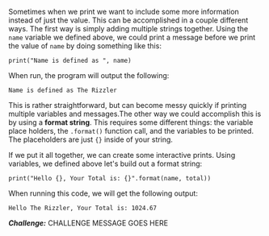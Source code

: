 Sometimes when we print we want to include some more information instead of just the value. This can be accomplished in a couple different ways. The first way is simply adding multiple strings together. Using the `name` variable we defined above, we could print a message before we print the value of `name` by doing something like this:
```commandline
print("Name is defined as ", name)
```
When run, the program will output the following:
```commandline
Name is defined as The Rizzler
```

This is rather straightforward, but can become messy quickly if printing multiple variables and messages.The other way we could accomplish this is by using a **format string**. This requires some different things: the variable place holders, the `.format()` function call, and the variables to be printed. The placeholders are just `{}` inside of your string.

If we put it all together, we can create some interactive prints. Using variables, we defined above let's build out a format string:
```commandline
print("Hello {}, Your Total is: {}".format(name, total))
```
When running this code, we will get the following output:
```commandline
Hello The Rizzler, Your Total is: 1024.67
```

***Challenge:*** CHALLENGE MESSAGE GOES HERE